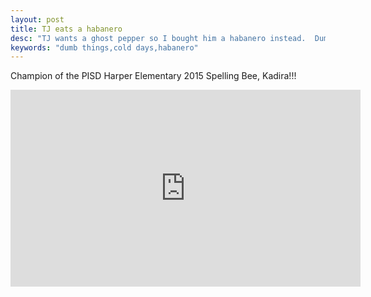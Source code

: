 ```yaml
---
layout: post
title: TJ eats a habanero
desc: "TJ wants a ghost pepper so I bought him a habanero instead.  Dumb things on cold days."
keywords: "dumb things,cold days,habanero"
---
```


Champion of the PISD Harper Elementary 2015 Spelling Bee, Kadira!!!

<div class="videoWrapper">
  <iframe width="560" height="315" src="https://www.youtube.com/embed/oXVdxo85jNw" frameborder="0" allowfullscreen></iframe>
</div>
